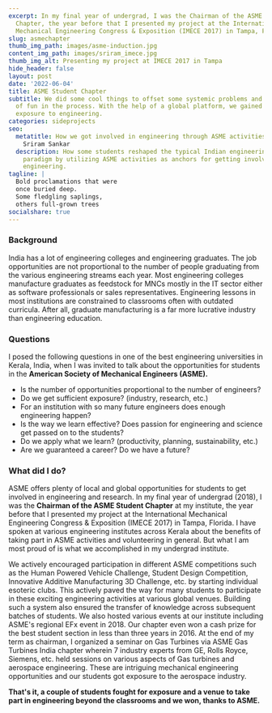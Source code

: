 ```yaml
---
excerpt: In my final year of undergrad, I was the Chairman of the ASME Student
  Chapter, the year before that I presented my project at the International
  Mechanical Engineering Congress & Exposition (IMECE 2017) in Tampa, Florida.
slug: asmechapter
thumb_img_path: images/asme-induction.jpg
content_img_path: images/sriram_imece.jpg
thumb_img_alt: Presenting my project at IMECE 2017 in Tampa
hide_header: false
layout: post
date: '2022-06-04'
title: ASME Student Chapter
subtitle: We did some cool things to offset some systemic problems and had a lot
  of fun in the process. With the help of a global platform, we gained better
  exposure to engineering.
categories: sideprojects
seo:
  metatitle: How we got involved in engineering through ASME activities |
    Sriram Sankar
  description: How some students reshaped the typical Indian engineering education
    paradigm by utilizing ASME activities as anchors for getting involved in
    engineering.
tagline: |
  Bold proclamations that were 
  once buried deep.   
  Some fledgling saplings, 
  others full-grown trees
socialshare: true
---
```

### Background

India has a lot of engineering colleges and engineering graduates. The job opportunities are not proportional to the number of people graduating from the various engineering streams each year. Most engineering colleges manufacture graduates as feedstock for MNCs mostly in the IT sector either as software professionals or sales representatives. Engineering lessons in most institutions are constrained to classrooms often with outdated curricula. After all, graduate manufacturing is a far more lucrative industry than engineering education. 

### Questions

I posed the following questions in one of the best engineering universities in Kerala, India, when I was invited to talk about the opportunities for students in the ****American Society of Mechanical Engineers (ASME).****

- Is the number of opportunities proportional to the number of engineers?
- Do we get sufficient exposure? (industry, research, etc.)
- For an institution with so many future engineers does enough engineering happen?
- Is the way we learn effective? Does passion for engineering and science get passed on to the students?
- Do we apply what we learn? (productivity, planning, sustainability, etc.)
- Are we guaranteed a career? Do we have a future?

### What did I do?

ASME offers plenty of local and global opportunities for students to get involved in engineering and research. In my final year of undergrad (2018), I was the **Chairman of the ASME Student Chapter** at my institute, the year before that I presented my project at the International Mechanical Engineering Congress & Exposition (IMECE 2017) in Tampa, Florida. I have spoken at various engineering institutes across Kerala about the benefits of taking part in ASME activities and volunteering in general. But what I am most proud of is what we accomplished in my undergrad institute.

We actively encouraged participation in different ASME competitions such as the Human Powered Vehicle Challenge, Student Design Competition, Innovative Additive Manufacturing 3D Challenge, etc. by starting individual esoteric clubs. This actively paved the way for many students to participate in these exciting engineering activities at various global venues. Building such a system also ensured the transfer of knowledge across subsequent batches of students. We also hosted various events at our institute including ASME's regional EFx event in 2018. Our chapter even won a cash prize for the best student section in less than three years in 2016. At the end of my term as chairman, I organized a seminar on Gas Turbines via ASME Gas Turbines India chapter wherein 7 industry experts from GE, Rolls Royce, Siemens, etc. held sessions on various aspects of Gas turbines and aerospace engineering. These are intriguing mechanical engineering opportunities and our students got exposure to the aerospace industry.

**That's it, a couple of students fought for exposure and a venue to take part in engineering beyond the classrooms and we won, thanks to ASME.**